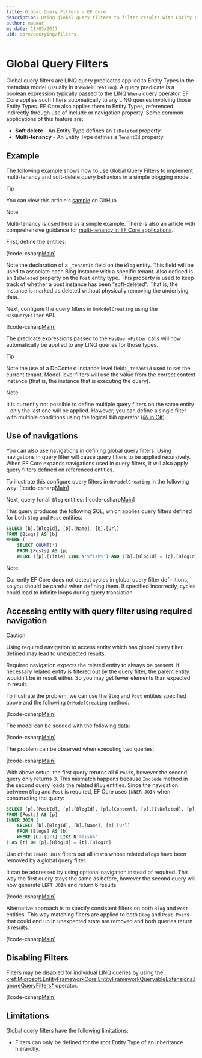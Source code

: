 ```yaml
---
title: Global Query Filters - EF Core
description: Using global query filters to filter results with Entity Framework Core
author: maumar
ms.date: 11/03/2017
uid: core/querying/filters
---
```

# Global Query Filters

Global query filters are LINQ query predicates applied to Entity Types in the metadata model (usually in `OnModelCreating`). A query predicate is a boolean expression typically passed to the LINQ `Where` query operator.  EF Core applies such filters automatically to any LINQ queries involving those Entity Types.  EF Core also applies them to Entity Types, referenced indirectly through use of Include or navigation property. Some common applications of this feature are:

* **Soft delete** - An Entity Type defines an `IsDeleted` property.
* **Multi-tenancy** - An Entity Type defines a `TenantId` property.

## Example

The following example shows how to use Global Query Filters to implement multi-tenancy and soft-delete query behaviors in a simple blogging model.

> [!TIP]
> You can view this article's [sample](https://github.com/dotnet/EntityFramework.Docs/tree/live/samples/core/Querying/QueryFilters) on GitHub.

> [!NOTE]
> Multi-tenancy is used here as a simple example. There is also an article with comprehensive guidance for [multi-tenancy in EF Core applications](xref:core/miscellaneous/multitenancy).

First, define the entities:

[!code-csharp[Main](../../../samples/core/Querying/QueryFilters/Entities.cs#Entities)]

Note the declaration of a `_tenantId` field on the `Blog` entity. This field will be used to associate each Blog instance with a specific tenant. Also defined is an `IsDeleted` property on the `Post` entity type. This property is used to keep track of whether a post instance has been "soft-deleted". That is, the instance is marked as deleted without physically removing the underlying data.

Next, configure the query filters in `OnModelCreating` using the `HasQueryFilter` API.

[!code-csharp[Main](../../../samples/core/Querying/QueryFilters/BloggingContext.cs#FilterConfiguration)]

The predicate expressions passed to the `HasQueryFilter` calls will now automatically be applied to any LINQ queries for those types.

> [!TIP]
> Note the use of a DbContext instance level field: `_tenantId` used to set the current tenant. Model-level filters will use the value from the correct context instance (that is, the instance that is executing the query).

> [!NOTE]
> It is currently not possible to define multiple query filters on the same entity - only the last one will be applied. However, you can define a single filter with multiple conditions using the logical `AND` operator ([`&&` in C#](/dotnet/csharp/language-reference/operators/boolean-logical-operators#conditional-logical-and-operator-)).

## Use of navigations

You can also use navigations in defining global query filters. Using navigations in query filter will cause query filters to be applied recursively. When EF Core expands navigations used in query filters, it will also apply query filters defined on referenced entities.

To illustrate this configure query filters in `OnModelCreating` in the following way:
[!code-csharp[Main](../../../samples/core/Querying/QueryFilters/FilteredBloggingContextRequired.cs#NavigationInFilter)]

Next, query for all `Blog` entities:
[!code-csharp[Main](../../../samples/core/Querying/QueryFilters/Program.cs#QueriesNavigation)]

This query produces the following SQL, which applies query filters defined for both `Blog` and `Post` entities:

```sql
SELECT [b].[BlogId], [b].[Name], [b].[Url]
FROM [Blogs] AS [b]
WHERE (
    SELECT COUNT(*)
    FROM [Posts] AS [p]
    WHERE ([p].[Title] LIKE N'%fish%') AND ([b].[BlogId] = [p].[BlogId])) > 0
```

> [!NOTE]
> Currently EF Core does not detect cycles in global query filter definitions, so you should be careful when defining them. If specified incorrectly, cycles could lead to infinite loops during query translation.

## Accessing entity with query filter using required navigation

> [!CAUTION]
> Using required navigation to access entity which has global query filter defined may lead to unexpected results.

Required navigation expects the related entity to always be present. If necessary related entity is filtered out by the query filter, the parent entity wouldn't be in result either. So you may get fewer elements than expected in result.

To illustrate the problem, we can use the `Blog` and `Post` entities specified above and the following `OnModelCreating` method:

[!code-csharp[Main](../../../samples/core/Querying/QueryFilters/FilteredBloggingContextRequired.cs#IncorrectFilter)]

The model can be seeded with the following data:

[!code-csharp[Main](../../../samples/core/Querying/QueryFilters/Program.cs#SeedData)]

The problem can be observed when executing two queries:

[!code-csharp[Main](../../../samples/core/Querying/QueryFilters/Program.cs#Queries)]

With above setup, the first query returns all 6 `Post`s, however the second query only returns 3. This mismatch happens because `Include` method in the second query loads the related `Blog` entities. Since the navigation between `Blog` and `Post` is required, EF Core uses `INNER JOIN` when constructing the query:

```sql
SELECT [p].[PostId], [p].[BlogId], [p].[Content], [p].[IsDeleted], [p].[Title], [t].[BlogId], [t].[Name], [t].[Url]
FROM [Posts] AS [p]
INNER JOIN (
    SELECT [b].[BlogId], [b].[Name], [b].[Url]
    FROM [Blogs] AS [b]
    WHERE [b].[Url] LIKE N'%fish%'
) AS [t] ON [p].[BlogId] = [t].[BlogId]
```

Use of the `INNER JOIN` filters out all `Post`s whose related `Blog`s have been removed by a global query filter.

It can be addressed by using optional navigation instead of required.
This way the first query stays the same as before, however the second query will now generate `LEFT JOIN` and return 6 results.

[!code-csharp[Main](../../../samples/core/Querying/QueryFilters/FilteredBloggingContextRequired.cs#OptionalNavigation)]

Alternative approach is to specify consistent filters on both `Blog` and `Post` entities.
This way matching filters are applied to both `Blog` and `Post`. `Post`s that could end up in unexpected state are removed and both queries return 3 results.

[!code-csharp[Main](../../../samples/core/Querying/QueryFilters/FilteredBloggingContextRequired.cs#MatchingFilters)]

## Disabling Filters

Filters may be disabled for individual LINQ queries by using the <xref:Microsoft.EntityFrameworkCore.EntityFrameworkQueryableExtensions.IgnoreQueryFilters*> operator.

[!code-csharp[Main](../../../samples/core/Querying/QueryFilters/Program.cs#IgnoreFilters)]

## Limitations

Global query filters have the following limitations:

* Filters can only be defined for the root Entity Type of an inheritance hierarchy.
